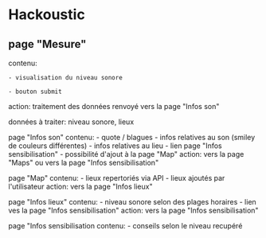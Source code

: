 # Hackoustic

## page "Mesure"
  contenu:
  
    - visualisation du niveau sonore
    
    - bouton submit
    
  action: traitement des données renvoyé vers la page "Infos son"
  
  données à traiter: niveau sonore, lieux
  
  
page "Infos son"
  contenu: 
    - quote / blagues
    - infos relatives au son (smiley de couleurs différentes)
    - infos relatives au lieu
    - lien page "Infos sensibilisation"
    - possibilité d'ajout à la page "Map"
  action: vers la page "Maps" ou vers la page "Infos sensibilisation"
  
page "Map"
  contenu:
    - lieux repertoriés via API
    - lieux ajoutés par l'utilisateur
  action: vers la page "Infos lieux"

  
page "Infos lieux"
  contenu:
    - niveau sonore selon des plages horaires
    - lien ves la page "Infos sensibilisation"
  action: vers la page "Infos sensibilisation"

  
page "Infos sensibilisation
  contenu:
    - conseils selon le niveau recupéré
  
